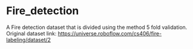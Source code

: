 # Fire_detection
A Fire detection dataset that is divided using the method 5 fold validation. 
Original dataset link: https://universe.roboflow.com/cs406/fire-labeling/dataset/2
